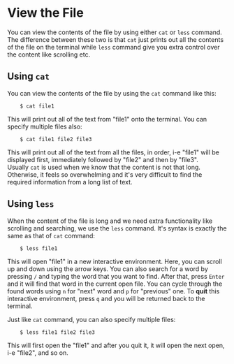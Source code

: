 # View the File
You can view the contents of the file by using either `cat` or `less` command. The difference between these two is that `cat` just prints out all the contents of the file on the terminal while `less` command give you extra control over the content like scrolling etc.

## Using `cat`
You can view the contents of the file by using the `cat` command like this:
```
    $ cat file1
```
This will print out all of the text from "file1" onto the terminal. You can specify multiple files also:
```
    $ cat file1 file2 file3
```
This will print out all of the text from all the files, in order, i-e "file1" will be displayed first, immediately followed by "file2" and then by "file3".  
Usually `cat` is used when we know that the content is not that long. Otherwise, it feels so overwhelming and it's very difficult to find the required information from a long list of text.

## Using `less`
When the content of the file is long and we need extra functionality like scrolling and searching, we use the `less` command. It's syntax is exactly the same as that of `cat` command:
```
    $ less file1
```
This will open "file1" in a new interactive environment. Here, you can scroll up and down using the arrow keys. You can also search for a word by pressing `/` and typing the word that you want to find. After that, press `Enter` and it will find that word in the current open file. You can cycle through the found words using `n` for "next" word and `p` for "previous" one. To **quit** this interactive environment, press `q` and you will be returned back to the terminal.

Just like `cat` command, you can also specify multiple files:
```
    $ less file1 file2 file3
```
This will first open the "file1" and after you quit it, it will open the next open, i-e "file2", and so on.